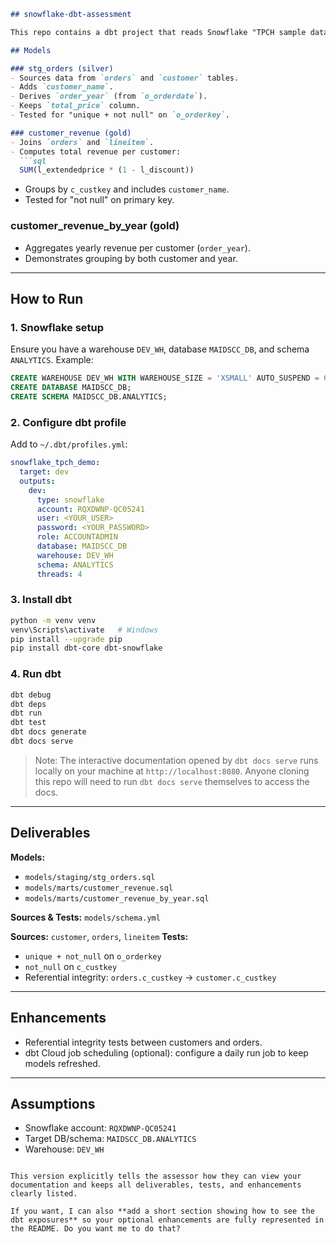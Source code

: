 ````markdown
## snowflake-dbt-assessment

This repo contains a dbt project that reads Snowflake "TPCH sample data" and builds models across staging (silver) and marts (gold) layers.

## Models

### stg_orders (silver)
- Sources data from `orders` and `customer` tables.
- Adds `customer_name`.
- Derives `order_year` (from `o_orderdate`).
- Keeps `total_price` column.
- Tested for "unique + not null" on `o_orderkey`.

### customer_revenue (gold)
- Joins `orders` and `lineitem`.
- Computes total revenue per customer:
  ```sql
  SUM(l_extendedprice * (1 - l_discount))
````

* Groups by `c_custkey` and includes `customer_name`.
* Tested for "not null" on primary key.

### customer\_revenue\_by\_year (gold)

* Aggregates yearly revenue per customer (`order_year`).
* Demonstrates grouping by both customer and year.

---

## How to Run

### 1. Snowflake setup

Ensure you have a warehouse `DEV_WH`, database `MAIDSCC_DB`, and schema `ANALYTICS`. Example:

```sql
CREATE WAREHOUSE DEV_WH WITH WAREHOUSE_SIZE = 'XSMALL' AUTO_SUSPEND = 60 AUTO_RESUME = TRUE;
CREATE DATABASE MAIDSCC_DB;
CREATE SCHEMA MAIDSCC_DB.ANALYTICS;
```

### 2. Configure dbt profile

Add to `~/.dbt/profiles.yml`:

```yaml
snowflake_tpch_demo:
  target: dev
  outputs:
    dev:
      type: snowflake
      account: RQXDWNP-QC05241
      user: <YOUR_USER>
      password: <YOUR_PASSWORD>
      role: ACCOUNTADMIN
      database: MAIDSCC_DB
      warehouse: DEV_WH
      schema: ANALYTICS
      threads: 4
```

### 3. Install dbt

```bash
python -m venv venv
venv\Scripts\activate   # Windows
pip install --upgrade pip
pip install dbt-core dbt-snowflake
```

### 4. Run dbt

```bash
dbt debug
dbt deps
dbt run
dbt test
dbt docs generate
dbt docs serve
```

> Note: The interactive documentation opened by `dbt docs serve` runs locally on your machine at `http://localhost:8080`. Anyone cloning this repo will need to run `dbt docs serve` themselves to access the docs.

---

## Deliverables

**Models:**

* `models/staging/stg_orders.sql`
* `models/marts/customer_revenue.sql`
* `models/marts/customer_revenue_by_year.sql`

**Sources & Tests:** `models/schema.yml`

**Sources:** `customer`, `orders`, `lineitem`
**Tests:**

* `unique + not_null` on `o_orderkey`
* `not_null` on `c_custkey`
* Referential integrity: `orders.c_custkey` → `customer.c_custkey`

---

## Enhancements

* Referential integrity tests between customers and orders.
* dbt Cloud job scheduling (optional): configure a daily run job to keep models refreshed.

---

## Assumptions

* Snowflake account: `RQXDWNP-QC05241`
* Target DB/schema: `MAIDSCC_DB.ANALYTICS`
* Warehouse: `DEV_WH`

```

This version explicitly tells the assessor how they can view your documentation and keeps all deliverables, tests, and enhancements clearly listed.  

If you want, I can also **add a short section showing how to see the dbt exposures** so your optional enhancements are fully represented in the README. Do you want me to do that?
```
